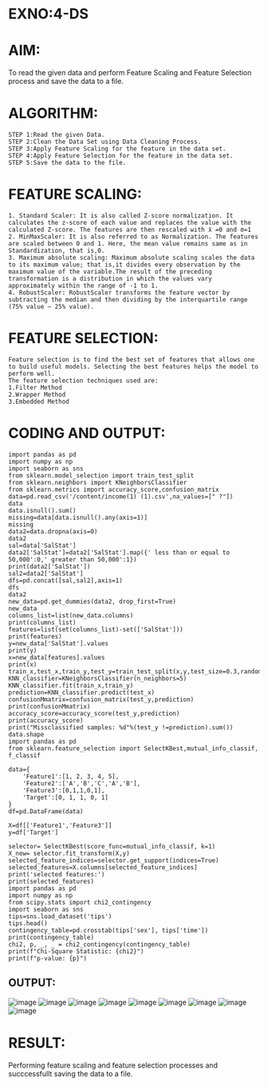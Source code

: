 # EXNO:4-DS
# AIM:
To read the given data and perform Feature Scaling and Feature Selection process and save the
data to a file.

# ALGORITHM:
~~~
STEP 1:Read the given Data.
STEP 2:Clean the Data Set using Data Cleaning Process.
STEP 3:Apply Feature Scaling for the feature in the data set.
STEP 4:Apply Feature Selection for the feature in the data set.
STEP 5:Save the data to the file.
~~~
# FEATURE SCALING:
~~~
1. Standard Scaler: It is also called Z-score normalization. It calculates the z-score of each value and replaces the value with the calculated Z-score. The features are then rescaled with x̄ =0 and σ=1
2. MinMaxScaler: It is also referred to as Normalization. The features are scaled between 0 and 1. Here, the mean value remains same as in Standardization, that is,0.
3. Maximum absolute scaling: Maximum absolute scaling scales the data to its maximum value; that is,it divides every observation by the maximum value of the variable.The result of the preceding transformation is a distribution in which the values vary approximately within the range of -1 to 1.
4. RobustScaler: RobustScaler transforms the feature vector by subtracting the median and then dividing by the interquartile range (75% value — 25% value).
~~~
# FEATURE SELECTION:
~~~
Feature selection is to find the best set of features that allows one to build useful models. Selecting the best features helps the model to perform well.
The feature selection techniques used are:
1.Filter Method
2.Wrapper Method
3.Embedded Method
~~~
# CODING AND OUTPUT:
~~~
import pandas as pd
import numpy as np
import seaborn as sns
from sklearn.model_selection import train_test_split
from sklearn.neighbors import KNeighborsClassifier
from sklearn.metrics import accuracy_score,confusion_matrix
data=pd.read_csv('/content/income(1) (1).csv',na_values=[" ?"])
data
data.isnull().sum()
missing=data[data.isnull().any(axis=1)]
missing
data2=data.dropna(axis=0)
data2
sal=data['SalStat']
data2['SalStat']=data2['SalStat'].map({' less than or equal to 50,000':0,' greater than 50,000':1})
print(data2['SalStat'])
sal2=data2['SalStat']
dfs=pd.concat([sal,sal2],axis=1)
dfs
data2
new_data=pd.get_dummies(data2, drop_first=True)
new_data
columns_list=list(new_data.columns)
print(columns_list)
features=list(set(columns_list)-set(['SalStat']))
print(features)
y=new_data['SalStat'].values
print(y)
x=new_data[features].values
print(x)
train_x,test_x,train_y,test_y=train_test_split(x,y,test_size=0.3,random_state=0)
KNN_classifier=KNeighborsClassifier(n_neighbors=5)
KNN_classifier.fit(train_x,train_y)
prediction=KNN_classifier.predict(test_x)
confusionMmatrix=confusion_matrix(test_y,prediction)
print(confusionMmatrix)
accuracy_score=accuracy_score(test_y,prediction)
print(accuracy_score)
print("Missclassified samples: %d"%(test_y !=prediction).sum())
data.shape
import pandas as pd
from sklearn.feature_selection import SelectKBest,mutual_info_classif, f_classif

data={
    'Feature1':[1, 2, 3, 4, 5],
    'Feature2':['A','B','C','A','B'],
    'Feature3':[0,1,1,0,1],
    'Target':[0, 1, 1, 0, 1]
}
df=pd.DataFrame(data)

X=df[['Feature1','Feature3']]
y=df['Target']

selector= SelectKBest(score_func=mutual_info_classif, k=1)
X_new= selector.fit_transform(X,y)
selected_feature_indices=selector.get_support(indices=True)
selected_features=X.columns[selected_feature_indices]
print('selected features:')
print(selected_features)
import pandas as pd
import numpy as np
from scipy.stats import chi2_contingency
import seaborn as sns
tips=sns.load_dataset('tips')
tips.head()
contingency_table=pd.crosstab(tips['sex'], tips['time'])
print(contingency_table)
chi2, p, _, _ = chi2_contingency(contingency_table)
print(f"Chi-Square Statistic: {chi2}")
print(f"p-value: {p}")
~~~
## OUTPUT:
![image](https://github.com/RakshithaK11/EXNO-4-DS/assets/139336455/83eb705e-df4d-4808-abbb-2add35be4ca2)
![image](https://github.com/RakshithaK11/EXNO-4-DS/assets/139336455/6bb0c5dc-449e-4b9d-9499-3d49a7a8eec8)
![image](https://github.com/RakshithaK11/EXNO-4-DS/assets/139336455/c9c8cac6-28d0-4ec4-8fa5-7f653a2be00c)
![image](https://github.com/RakshithaK11/EXNO-4-DS/assets/139336455/d9317b38-8d24-48d5-9056-dc65ea258224)
![image](https://github.com/RakshithaK11/EXNO-4-DS/assets/139336455/c1ecdb69-1988-461f-bcd3-9645e4386a95)
![image](https://github.com/RakshithaK11/EXNO-4-DS/assets/139336455/acdca38d-ca9a-4a30-a9ad-2e0e3f276ba2)
![image](https://github.com/RakshithaK11/EXNO-4-DS/assets/139336455/3b7ce946-5449-4c16-977c-3beb1a4e3aec)
![image](https://github.com/RakshithaK11/EXNO-4-DS/assets/139336455/9f01c063-a8ff-44de-ae22-94fe6b584fe1)
![image](https://github.com/RakshithaK11/EXNO-4-DS/assets/139336455/85b13e2e-909c-4178-92bf-ef2fdc475c97)

# RESULT:
Performing feature scaling and feature selection processes and succcessfullt saving the data to a file.

